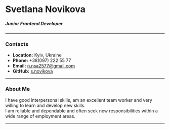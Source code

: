 # Svetlana Novikova
##### Junior Frontend Developer
- - -
### Contacts
+ **Location:** Kyiv, Ukraine
+ **Phone:** +38(097) 222 55 77
+ **Email:** n.nsa2577@gmail.com
+ **GitHub:** [s.novikova](https://github.com/SvetaNo)
- - -
### About Me
I have good interpersonal skills, am an excellent team worker and very willing to learn and develop new skills.  
I am reliable and dependable and often seek new responsibilities within a wide range of employment areas.
- - - 